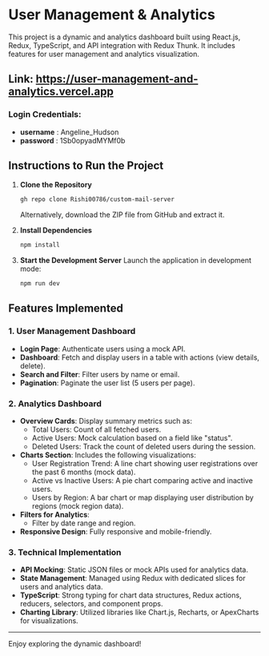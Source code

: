 # User Management & Analytics 

This project is a dynamic and analytics dashboard built using React.js, Redux, TypeScript, and API integration with Redux Thunk. It includes features for user management and analytics visualization.

## Link: **https://user-management-and-analytics.vercel.app**

### Login Credentials:
- **username** : Angeline_Hudson
- **password** : 1Sb0opyadMYMf0b 


## Instructions to Run the Project

1. **Clone the Repository**
   ```bash
   gh repo clone Rishi00786/custom-mail-server
   ```
   Alternatively, download the ZIP file from GitHub and extract it.

2. **Install Dependencies**
   ```bash
   npm install
   ```

3. **Start the Development Server**
   Launch the application in development mode:
   ```bash
   npm run dev
   ```

## Features Implemented

### 1. User Management Dashboard
- **Login Page**: Authenticate users using a mock API.
- **Dashboard**: Fetch and display users in a table with actions (view details, delete).
- **Search and Filter**: Filter users by name or email.
- **Pagination**: Paginate the user list (5 users per page).

### 2. Analytics Dashboard
- **Overview Cards**: Display summary metrics such as:
  - Total Users: Count of all fetched users.
  - Active Users: Mock calculation based on a field like "status".
  - Deleted Users: Track the count of deleted users during the session.
- **Charts Section**: Includes the following visualizations:
  - User Registration Trend: A line chart showing user registrations over the past 6 months (mock data).
  - Active vs Inactive Users: A pie chart comparing active and inactive users.
  - Users by Region: A bar chart or map displaying user distribution by regions (mock region data).
- **Filters for Analytics**:
  - Filter by date range and region.
- **Responsive Design**: Fully responsive and mobile-friendly.

### 3. Technical Implementation
- **API Mocking**: Static JSON files or mock APIs used for analytics data.
- **State Management**: Managed using Redux with dedicated slices for users and analytics data.
- **TypeScript**: Strong typing for chart data structures, Redux actions, reducers, selectors, and component props.
- **Charting Library**: Utilized libraries like Chart.js, Recharts, or ApexCharts for visualizations.

---

Enjoy exploring the dynamic dashboard!
